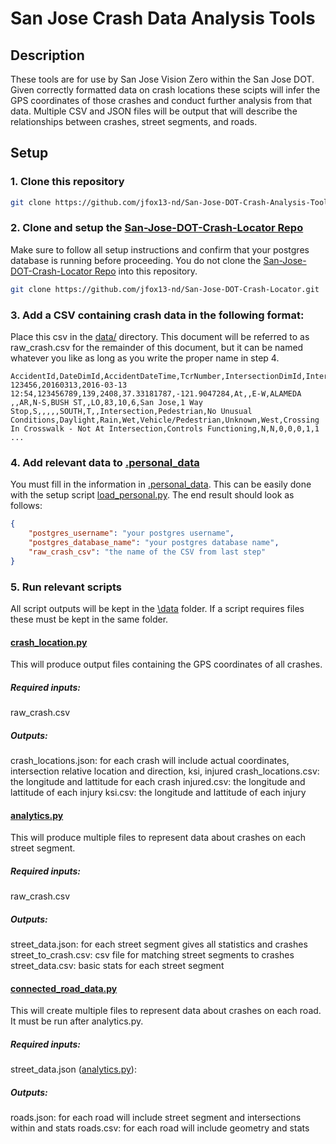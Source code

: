 # San Jose Crash Data Analysis Tools

## Description
These tools are for use by San Jose Vision Zero within the San Jose DOT. Given correctly formatted data on crash locations these scipts will infer the GPS coordinates of those crashes and conduct further analysis from that data. Multiple CSV and JSON files will be output that will describe the relationships between crashes, street segments, and roads.

## Setup

### 1. Clone this repository
```bash
git clone https://github.com/jfox13-nd/San-Jose-DOT-Crash-Analysis-Tools.git
```

### 2. Clone and setup the [San-Jose-DOT-Crash-Locator Repo](https://github.com/jfox13-nd/San-Jose-DOT-Crash-Locator)
Make sure to follow all setup instructions and confirm that your postgres database is running before proceeding.
You do not clone the [San-Jose-DOT-Crash-Locator Repo](https://github.com/jfox13-nd/San-Jose-DOT-Crash-Locator) into this repository.
```bash
git clone https://github.com/jfox13-nd/San-Jose-DOT-Crash-Locator.git
```

### 3. Add a CSV containing crash data in the following format:
Place this csv in the [data/](https://github.com/jfox13-nd/San-Jose-DOT-Crash-Analysis-Tools/tree/production/data) directory.
This document will be referred to as raw_crash.csv for the remainder of this document, but it can be named whatever you like as long as you write the proper name in step 4.
```CSV
AccidentId,DateDimId,AccidentDateTime,TcrNumber,IntersectionDimId,IntersectionId,Latitude,Longitude,Vehicle_Dir,Distance,AStreetPrefixDirection,AStreetNameAndSuffix,AStreetSuffixDirection,AStreetType,BStreetPrefixDirection,BStreetNameAndSuffix,BStreetSuffixDirection,BStreetType,MapPage,MapQuadrant,CouncilDistrict,Jurisdiction,TrafficControlType,ATIntersection,BTIntersection,A1WayIntersection,B1WayIntersection,Shop,IntersectionDirection,IntersectionType,SniDistrict,Int_Type,Vehicle_Involved_With,Road_Cond,Light_Cond,Weather,Road_Surface,Collision_Type,Prim_Collision_Factor,Ped_Dir,Ped_Action,Traffic_Control,CityDamageFlag,ShortFormFlag,FatalInjuries,MajorInjuries,ModerateInjuries,MinorInjuries,ESRI_OID
123456,20160313,2016-03-13 12:54,123456789,139,2408,37.33181787,-121.9047284,At,,E-W,ALAMEDA ,,AR,N-S,BUSH ST,,LO,83,10,6,San Jose,1 Way Stop,S,,,,,SOUTH,T,,Intersection,Pedestrian,No Unusual Conditions,Daylight,Rain,Wet,Vehicle/Pedestrian,Unknown,West,Crossing In Crosswalk - Not At Intersection,Controls Functioning,N,N,0,0,0,1,1
...
```

### 4. Add relevant data to [.personal_data](https://github.com/jfox13-nd/San-Jose-DOT-Crash-Analysis-Tools/blob/production/.personal_data)
You must fill in the information in [.personal_data](https://github.com/jfox13-nd/San-Jose-DOT-Crash-Analysis-Tools/blob/production/.personal_data). This can be easily done with the setup script [load_personal.py](https://github.com/jfox13-nd/San-Jose-DOT-Crash-Analysis-Tools/blob/production/load_personal.py). The end result should look as follows:
```JSON
{
    "postgres_username": "your postgres username",
    "postgres_database_name": "your postgres database name",
    "raw_crash_csv": "the name of the CSV from last step"
}
```

### 5. Run relevant scripts
All script outputs will be kept in the [\data](https://github.com/jfox13-nd/San-Jose-DOT-Crash-Analysis-Tools/tree/production/data) folder. If a script requires files these must be kept in the same folder.

#### [crash_location.py](https://github.com/jfox13-nd/San-Jose-DOT-Crash-Analysis-Tools/blob/production/crash_location.py)
This will produce output files containing the GPS coordinates of all crashes.

##### Required inputs:
raw_crash.csv

##### Outputs:
crash_locations.json: for each crash will include actual coordinates, intersection relative location and direction, ksi, injured
crash_locations.csv: the longitude and lattitude for each crash
injured.csv: the longitude and lattitude of each injury
ksi.csv: the longitude and lattitude of each injury

#### [analytics.py](https://github.com/jfox13-nd/San-Jose-DOT-Crash-Analysis-Tools/blob/production/analytics.py)
This will produce multiple files to represent data about crashes on each street segment.

##### Required inputs:
raw_crash.csv

##### Outputs:
street_data.json: for each street segment gives all statistics and crashes
street_to_crash.csv: csv file for matching street segments to crashes
street_data.csv: basic stats for each street segment

#### [connected_road_data.py](https://github.com/jfox13-nd/San-Jose-DOT-Crash-Analysis-Tools/blob/production/connected_road_data.py)
This will create multiple files to represent data about crashes on each road. It must be run after analytics.py.

##### Required inputs:
street_data.json ([analytics.py](https://github.com/jfox13-nd/San-Jose-DOT-Crash-Analysis-Tools/blob/production/analytics.py)):

##### Outputs:
roads.json: for each road will include street segment and intersections within and stats
roads.csv: for each road will include geometry and stats
